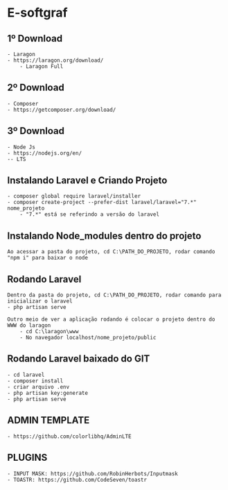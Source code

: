 # E-softgraf  

## 1º Download  
    - Laragon
    - https://laragon.org/download/  
        - Laragon Full  

## 2º Download  
    - Composer  
    - https://getcomposer.org/download/  

## 3º Download  
    - Node Js  
    - https://nodejs.org/en/  
    -- LTS

## Instalando Laravel e Criando Projeto  
    - composer global require laravel/installer  
    - composer create-project --prefer-dist laravel/laravel="7.*" nome_projeto  
        - "7.*" está se referindo a versão do laravel  

## Instalando Node_modules dentro do projeto  
    Ao acessar a pasta do projeto, cd C:\PATH_DO_PROJETO, rodar comando "npm i" para baixar o node  

## Rodando Laravel  
    Dentro da pasta do projeto, cd C:\PATH_DO_PROJETO, rodar comando para inicializar o laravel  
    - php artisan serve  
      
    Outro meio de ver a aplicação rodando é colocar o projeto dentro do WWW do laragon  
        - cd C:\laragon\www
        - No navegador localhost/nome_projeto/public

## Rodando Laravel baixado do GIT  
    - cd laravel
    - composer install
    - criar arquivo .env
    - php artisan key:generate
    - php artisan serve  


## ADMIN TEMPLATE  
    - https://github.com/colorlibhq/AdminLTE  

## PLUGINS  
    - INPUT MASK: https://github.com/RobinHerbots/Inputmask  
    - TOASTR: https://github.com/CodeSeven/toastr  